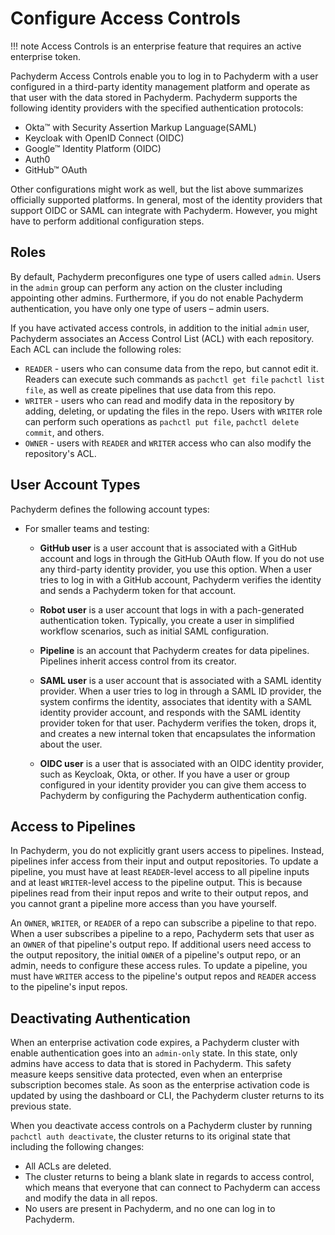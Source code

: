 # Configure Access Controls

!!! note
    Access Controls is an enterprise feature that requires
    an active enterprise token.

Pachyderm Access Controls enable you to log in to Pachyderm
with a user configured in a third-party identity management
platform and operate as that user with the data stored in
Pachyderm. Pachyderm supports the following identity providers
with the specified authentication protocols:

- Okta™ with Security Assertion Markup Language(SAML)
- Keycloak with OpenID Connect (OIDC)
- Google™ Identity Platform (OIDC)
- Auth0
- GitHub™ OAuth

Other configurations might work as well, but the list
above summarizes officially supported platforms. In general, 
most of the identity providers that support OIDC or SAML
can integrate with Pachyderm. However, you might have to
perform additional configuration steps.

## Roles

By default, Pachyderm preconfigures one type of users called
`admin`. Users in the `admin` group can perform any
action on the cluster including appointing other admins.
Furthermore, if you do not enable Pachyderm authentication,
you have only one type of users – admin users.

If you have activated access controls, in addition to the initial
`admin` user, Pachyderm associates an Access Control List (ACL)
with each repository. Each ACL can include the following
roles:

- `READER` - users who can consume data from the repo, but cannot edit it.
Readers can execute such commands as `pachctl get file`
`pachctl list file`, as well as create pipelines that use data
from this repo. 
- `WRITER` - users who can read and modify data in the repository by
adding, deleting, or updating the files in the repo. Users with
`WRITER` role can perform such operations as `pachctl put file`,
`pachctl delete commit`, and others.
- `OWNER` - users with `READER` and `WRITER` access who can also
modify the repository's ACL.

## User Account Types

Pachyderm defines the following account types:

* For smaller teams and testing:

  * **GitHub user** is a user account that is associated with
  a GitHub account and logs in through the GitHub OAuth flow. If you do not
  use any third-party identity provider, you use this option. When a user tries
  to log in with a GitHub account, Pachyderm verifies the identity and
  sends a Pachyderm token for that account.

  * **Robot user** is a user account that logs in with a pach-generated authentication
  token. Typically, you create a user in simplified workflow scenarios, such
  as initial SAML configuration.

  * **Pipeline** is an account that Pachyderm creates for
  data pipelines. Pipelines inherit access control from its creator.

  * **SAML user** is a user account that is associated with a SAML identity provider.
  When a user tries to log in through a SAML ID provider, the system
  confirms the identity, associates
  that identity with a SAML identity provider account, and responds with
  the SAML identity provider token for that user. Pachyderm verifies the token,
  drops it, and creates a new internal token that encapsulates the information
  about the user.

  * **OIDC user** is a user that is associated with an OIDC identity provider,
  such as Keycloak, Okta, or other. If you have a user or group configured
  in your identity provider you can give them access to Pachyderm by configuring
  the Pachyderm authentication config.

## Access to Pipelines

In Pachyderm, you do not explicitly grant users access to
pipelines. Instead, pipelines infer access from their input
and output repositories. To update a pipeline, you must have
at least `READER`-level access to all pipeline inputs and at
least `WRITER`-level access to the pipeline output. This is
because pipelines read from their input repos and write
to their output repos, and you cannot grant a pipeline
more access than you have yourself.

An `OWNER`, `WRITER`, or `READER` of a repo can subscribe a
pipeline to that repo. When a user subscribes a pipeline
to a repo, Pachyderm sets that user as an `OWNER` of that
pipeline's output repo. If additional users need access
to the output repository, the initial `OWNER` of a
pipeline's output repo, or an admin, needs to configure
these access rules. To update a pipeline, you must have
`WRITER` access to the pipeline's output repos and `READER`
access to the pipeline's input repos.


## Deactivating Authentication

When an enterprise activation code expires, a
Pachyderm cluster with enable authentication goes into an
`admin-only` state. In this state, only admins have
access to data that is stored in Pachyderm.
This safety measure keeps sensitive data protected, even when
an enterprise subscription becomes stale. As soon as the enterprise
activation code is updated by using the dashboard or CLI, the
Pachyderm cluster returns to its previous state.

When you deactivate access controls on a Pachyderm cluster
by running `pachctl auth deactivate`, the cluster returns
to its original state that including the following changes:

- All ACLs are deleted.
- The cluster returns to being a blank slate in regards to
access control, which means that everyone that can connect
to Pachyderm can access and modify the data in all repos.
- No users are present in Pachyderm, and no one can log in to Pachyderm.
